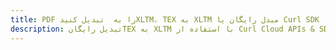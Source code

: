 ---title: PDF را به  تبدیل کنیدXLTM، TEX به XLTM مبدل رایگان یا Curl SDKdescription: تبدیل رایگانTEX به XLTM با استفاده از Curl Cloud APIs & SDK همچنین اسناد PDF را در Cloud ایجاد، ویرایش و رندر کنید.---
